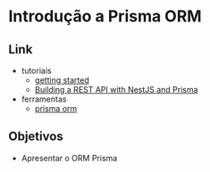 # Introdução a Prisma ORM

## Link
- tutoriais
  - [getting started](https://www.prisma.io/docs/getting-started/quickstart)
  - [Building a REST API with NestJS and Prisma](https://www.prisma.io/blog/nestjs-prisma-rest-api-7D056s1BmOL0)
- ferramentas
  - [prisma orm](https://www.prisma.io/)

## Objetivos
- Apresentar o ORM Prisma
